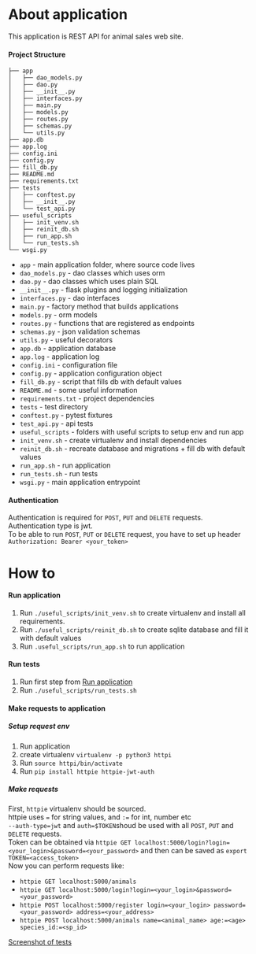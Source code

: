 # About application
This application is REST API for animal sales web site.

#### Project Structure
```
├── app
│   ├── dao_models.py
│   ├── dao.py
│   ├── __init__.py
│   ├── interfaces.py
│   ├── main.py
│   ├── models.py
│   ├── routes.py
│   ├── schemas.py
│   └── utils.py
├── app.db
├── app.log
├── config.ini
├── config.py
├── fill_db.py
├── README.md
├── requirements.txt
├── tests
│   ├── conftest.py
│   ├── __init__.py
│   └── test_api.py
├── useful_scripts
│   ├── init_venv.sh
│   ├── reinit_db.sh
│   ├── run_app.sh
│   └── run_tests.sh
└── wsgi.py
```
- `app` - main application folder, where source code lives
- `dao_models.py` - dao classes which uses orm
- `dao.py` - dao classes which uses plain SQL
- `__init__.py` - flask plugins and logging initialization 
- `interfaces.py` - dao interfaces
- `main.py` - factory method that builds applications
- `models.py` - orm models
- `routes.py` - functions that are registered as endpoints
- `schemas.py` - json validation schemas
- `utils.py` - useful decorators
- `app.db` - application database
- `app.log` - application log
- `config.ini` - configuration file
- `config.py` - application configuration object
- `fill_db.py` - script that fills db with default values
- `README.md` - some useful information
- `requirements.txt` - project dependencies
- `tests` - test directory
- `conftest.py` - pytest fixtures
- `test_api.py` - api tests
- `useful_scripts` - folders with useful scripts to setup env and run app
- `init_venv.sh` - create virtualenv and install dependencies
- `reinit_db.sh` - recreate database and migrations + fill db with default values
- `run_app.sh` - run application
- `run_tests.sh` - run tests
- `wsgi.py` - main application entrypoint

#### Authentication
Authentication is required for `POST`, `PUT` and `DELETE` requests.\
Authentication type is jwt.\
To be able to run `POST`, `PUT` or `DELETE` request, you have to set up
header `Authorization: Bearer <your_token>`

# How to 
#### Run application
1. Run `./useful_scripts/init_venv.sh` to create virtualenv 
and install all requirements.
2. Run `./useful_scripts/reinit_db.sh` to create sqlite database and fill it 
with default values
3. Run `.useful_scripts/run_app.sh` to run application

#### Run tests
1. Run first step from [Run application](#run-application)
2. Run `./useful_scripts/run_tests.sh`

#### Make requests to application
##### Setup request env
1. Run application
2. create virtualenv `virtualenv -p python3 httpi`
3. Run `source httpi/bin/activate`
4. Run `pip install httpie httpie-jwt-auth`

##### Make requests
First, `httpie` virtualenv should be sourced. \
httpie uses `=` for string values, and `:=` for int, number etc\
`--auth-type=jwt` and `auth=$TOKEN`shoud be used with all `POST`, `PUT` and `DELETE` requests.\
Token can be obtained via `httpie GET localhost:5000/login?login=<your_login>&password=<your_password>`
and then can be saved as `export TOKEN=<access_token>` \
Now you can perform requests like:
- `httpie GET localhost:5000/animals`
- `httpie GET localhost:5000/login?login=<your_login>&password=<your_password>`
- `httpie POST localhost:5000/register login=<your_login> password=<your_password> address=<your_address>`
- `httpie POST localhost:5000/animals name=<animal_name> age:=<age> species_id:=<sp_id>`

[Screenshot of tests](test_screenshot.png)